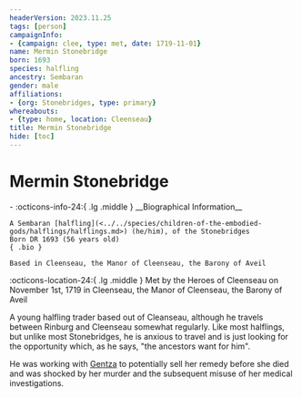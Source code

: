 ```yaml
---
headerVersion: 2023.11.25
tags: [person]
campaignInfo:
- {campaign: clee, type: met, date: 1719-11-01}
name: Mermin Stonebridge
born: 1693
species: halfling
ancestry: Sembaran
gender: male
affiliations:
- {org: Stonebridges, type: primary}
whereabouts:
- {type: home, location: Cleenseau}
title: Mermin Stonebridge
hide: [toc]
---
```


# Mermin Stonebridge
<div class="grid cards ext-narrow-margin ext-one-column" markdown>
- :octicons-info-24:{ .lg .middle } __Biographical Information__

    A Sembaran [halfling](<../../species/children-of-the-embodied-gods/halflings/halflings.md>) (he/him), of the Stonebridges  
    Born DR 1693 (56 years old)  
    { .bio }

    Based in Cleenseau, the Manor of Cleenseau, the Barony of Aveil
</div>



:octicons-location-24:{ .lg .middle } Met by the Heroes of Cleenseau on November 1st, 1719 in Cleenseau, the Manor of Cleenseau, the Barony of Aveil  


A young halfling trader based out of Cleanseau, although he travels between Rinburg and Cleenseau somewhat regularly.  Like most halflings, but unlike most Stonebridges, he is anxious to travel and is just looking for the opportunity which, as he says, "the ancestors want for him".

He was working with [Gentza](<../lizardfolk/gentza.md>) to potentially sell her remedy before she died and was shocked by her murder and the subsequent misuse of her medical investigations.